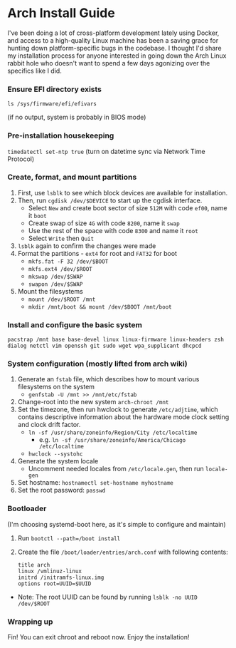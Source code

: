 # Arch Install Guide

I've been doing a lot of cross-platform development lately using Docker, and access to a high-quality Linux machine has been a saving grace for hunting down platform-specific bugs in the codebase. I thought I'd share my installation process for anyone interested in going down the Arch Linux rabbit hole who doesn't want to spend a few days agonizing over the specifics like I did.

### Ensure EFI directory exists

`ls /sys/firmware/efi/efivars`

(if no output, system is probably in BIOS mode)

### Pre-installation housekeeping

`timedatectl set-ntp true` (turn on datetime sync via Network Time Protocol)

### Create, format, and mount partitions

1. First, use `lsblk` to see which block devices are available for installation.
2. Then, run `cgdisk /dev/$DEVICE` to start up the cgdisk interface.
   - Select `New` and create boot sector of size `512M` with code `ef00`, name it `boot`
   - Create swap of size `4G` with code `8200`, name it `swap`
   - Use the rest of the space with code `8300` and name it `root`
   - Select `Write` then `Quit`
3. `lsblk` again to confirm the changes were made
4. Format the partitions - `ext4` for root and `FAT32` for boot
   - `mkfs.fat -F 32 /dev/$BOOT`
   - `mkfs.ext4 /dev/$ROOT`
   - `mkswap /dev/$SWAP`
   - `swapon /dev/$SWAP`
5. Mount the filesystems
   - `mount /dev/$ROOT /mnt`
   - `mkdir /mnt/boot && mount /dev/$BOOT /mnt/boot`

### Install and configure the basic system

`pacstrap /mnt base base-devel linux linux-firmware linux-headers zsh dialog netctl vim openssh git sudo wget wpa_supplicant dhcpcd`

### System configuration (mostly lifted from arch wiki)

1. Generate an `fstab` file, which describes how to mount various filesystems on the system
   - `genfstab -U /mnt >> /mnt/etc/fstab`
2. Change-root into the new system `arch-chroot /mnt`
3. Set the timezone, then run hwclock to generate `/etc/adjtime`, which contains descriptive information about the hardware mode clock setting and clock drift factor.
   - `ln -sf /usr/share/zoneinfo/Region/City /etc/localtime`
     - e.g. `ln -sf /usr/share/zoneinfo/America/Chicago /etc/localtime`
   - `hwclock --systohc`
4. Generate the system locale
   - Uncomment needed locales from `/etc/locale.gen`, then run `locale-gen`
5. Set hostname: `hostnamectl set-hostname myhostname`
6. Set the root password: `passwd`

### Bootloader

(I'm choosing systemd-boot here, as it's simple to configure and maintain)

1. Run `bootctl --path=/boot install`
2. Create the file `/boot/loader/entries/arch.conf` with following contents:

   ```
   title arch
   linux /vmlinuz-linux
   initrd /initramfs-linux.img
   options root=UUID=$UUID
   ```

- Note: The root UUID can be found by running `lsblk -no UUID /dev/$ROOT`

### Wrapping up

Fin! You can exit chroot and reboot now. Enjoy the installation!
